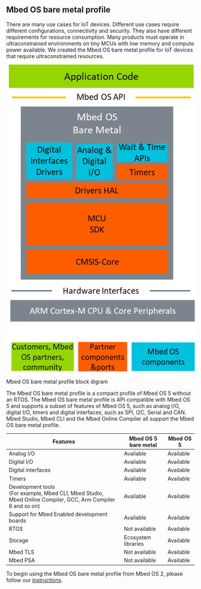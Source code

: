## Mbed OS bare metal profile

There are many use cases for IoT devices. Different use cases require different configurations, connectivity and security. They also have different requirements for resource consumption. Many products must operate in ultraconstrained environments on tiny MCUs with low memory and compute power available. We created the Mbed OS bare metal profile for IoT devices that require ultraconstrained resources.

<span class="images">![Mbed OS bare metal profile block diagram](../../images/bare_metal_block_diagram.png)<span>Mbed OS bare metal profile block digram</span></span>

The Mbed OS bare metal profile is a compact profile of Mbed OS 5 without an RTOS. The Mbed OS bare metal profile is API compatible with Mbed OS 5 and supports a subset of features of Mbed OS 5, such as analog I/O, digital I/O, timers and digital interfaces, such as SPI, I2C, Serial and CAN. Mbed Studio, Mbed CLI and the Mbed Online Compiler all support the Mbed OS bare metal profile.

| Features | Mbed OS 5 bare metal  | Mbed OS 5 |
| --- | ---  | --- |
| Analog I/O | Available | Available |
| Digital I/O | Available | Available |
| Digital interfaces | Available | Available |
| Timers | Available | Available |
| Development tools<br> (For example, Mbed CLI, Mbed Studio, Mbed Online Compiler, GCC, Arm Compiler 6 and so on) | Available | Available |
| Support for Mbed Enabled development boards | Available | Available |
| RTOS | Not available | Available |
| Storage | Ecosystem libraries | Available |
| Mbed TLS | Not available | Available |
| Mbed PSA | Not available | Available |

To begin using the Mbed OS bare metal profile from Mbed OS 2, please follow our [instructions](../tutorials/migrating-to-mbed-os-5.html).
